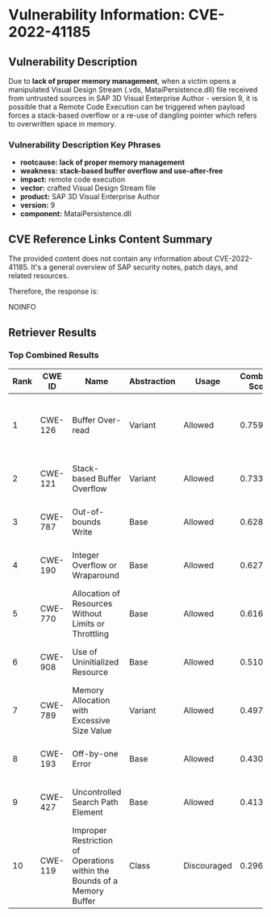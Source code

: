 # Vulnerability Information: CVE-2022-41185

## Vulnerability Description
Due to **lack of proper memory management**, when a victim opens a manipulated Visual Design Stream (.vds, MataiPersistence.dll) file received from untrusted sources in SAP 3D Visual Enterprise Author - version 9, it is possible that a Remote Code Execution can be triggered when payload forces a stack-based overflow or a re-use of dangling pointer which refers to overwritten space in memory.

### Vulnerability Description Key Phrases
- **rootcause:** **lack of proper memory management**
- **weakness:** **stack-based buffer overflow and use-after-free**
- **impact:** remote code execution
- **vector:** crafted Visual Design Stream file
- **product:** SAP 3D Visual Enterprise Author
- **version:** 9
- **component:** MataiPersistence.dll

## CVE Reference Links Content Summary
The provided content does not contain any information about CVE-2022-41185. It's a general overview of SAP security notes, patch days, and related resources.

Therefore, the response is:

NOINFO

## Retriever Results

### Top Combined Results

| Rank | CWE ID | Name | Abstraction | Usage | Combined Score | Retrievers | Individual Scores |
|------|--------|------|-------------|-------|---------------|------------|-------------------|
| 1 | CWE-126 | Buffer Over-read | Variant | Allowed | 0.7591 | dense, sparse, graph | dense: 0.536, sparse: 0.490, graph: 0.767 |
| 2 | CWE-121 | Stack-based Buffer Overflow | Variant | Allowed | 0.7332 | dense, sparse | dense: 0.543, sparse: 0.913 |
| 3 | CWE-787 | Out-of-bounds Write | Base | Allowed | 0.6285 | sparse, graph | sparse: 0.474, graph: 1.000 |
| 4 | CWE-190 | Integer Overflow or Wraparound | Base | Allowed | 0.6275 | sparse, graph | sparse: 0.472, graph: 1.000 |
| 5 | CWE-770 | Allocation of Resources Without Limits or Throttling | Base | Allowed | 0.6165 | sparse, graph | sparse: 0.471, graph: 0.971 |
| 6 | CWE-908 | Use of Uninitialized Resource | Base | Allowed | 0.5105 | dense, sparse | dense: 0.527, sparse: 0.431 |
| 7 | CWE-789 | Memory Allocation with Excessive Size Value | Variant | Allowed | 0.4979 | dense, sparse | dense: 0.545, sparse: 0.467 |
| 8 | CWE-193 | Off-by-one Error | Base | Allowed | 0.4302 | sparse, graph | sparse: 0.259, graph: 0.789 |
| 9 | CWE-427 | Uncontrolled Search Path Element | Base | Allowed | 0.4133 | dense, sparse | dense: 0.529, sparse: 0.259 |
| 10 | CWE-119 | Improper Restriction of Operations within the Bounds of a Memory Buffer | Class | Discouraged | 0.2961 | dense, sparse | dense: 0.533, sparse: 0.690 |

